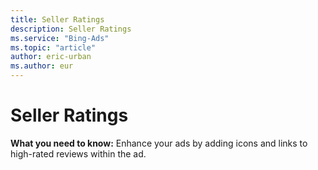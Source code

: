 ```yaml
---
title: Seller Ratings
description: Seller Ratings
ms.service: "Bing-Ads"
ms.topic: "article"
author: eric-urban
ms.author: eur
---
```


# Seller Ratings

**What you need to know:**  Enhance your ads by adding icons and links to high-rated reviews within the ad.


